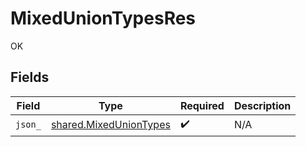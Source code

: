 # MixedUnionTypesRes

OK


## Fields

| Field                                                            | Type                                                             | Required                                                         | Description                                                      |
| ---------------------------------------------------------------- | ---------------------------------------------------------------- | ---------------------------------------------------------------- | ---------------------------------------------------------------- |
| `json_`                                                          | [shared.MixedUnionTypes](../../models/shared/mixeduniontypes.md) | :heavy_check_mark:                                               | N/A                                                              |